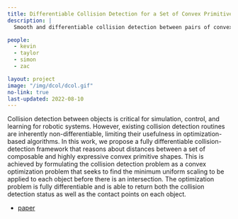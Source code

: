 ```yaml
---
title: Differentiable Collision Detection for a Set of Convex Primitives
description: |
  Smooth and differentiable collision detection between pairs of convex primitives, enabled by differentiable convex optimization.

people:
  - kevin
  - taylor
  - simon
  - zac

layout: project
image: "/img/dcol/dcol.gif"
no-link: true
last-updated: 2022-08-10
---
```

Collision detection between objects is critical for simulation, control, and learning for robotic systems. However, existing collision detection routines are inherently non-differentiable, limiting their usefulness in optimization-based algorithms. In this work, we propose a fully differentiable collision-detection framework that reasons about distances between a set of composable and highly expressive convex primitive shapes. This is achieved by formulating the collision detection problem as a convex optimization problem that seeks to find the minimum uniform scaling to be applied to each object before there is an intersection.  The optimization problem is fully differentiable and is able to return both the collision detection status as well as the contact points on each object.

- [paper](https://arxiv.org/abs/2207.00669) 
